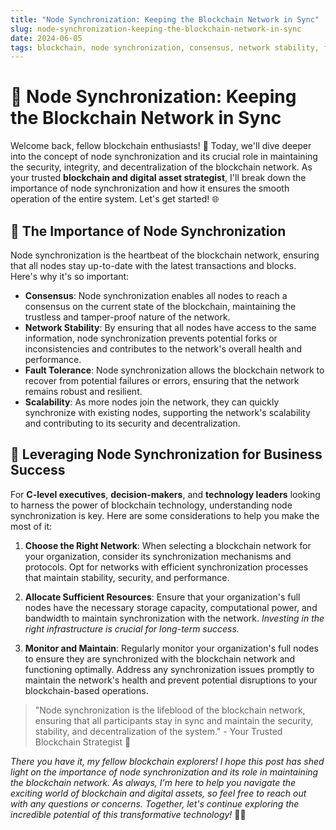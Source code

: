 ```yaml
---
title: "Node Synchronization: Keeping the Blockchain Network in Sync"
slug: node-synchronization-keeping-the-blockchain-network-in-sync
date: 2024-06-05
tags: blockchain, node synchronization, consensus, network stability, fault tolerance, scalability
---
```


# 🚀 Node Synchronization: Keeping the Blockchain Network in Sync

Welcome back, fellow blockchain enthusiasts! 🌟 Today, we'll dive deeper into the concept of node synchronization and its crucial role in maintaining the security, integrity, and decentralization of the blockchain network. As your trusted **blockchain and digital asset strategist**, I'll break down the importance of node synchronization and how it ensures the smooth operation of the entire system. Let's get started! 🌐

## 🔄 The Importance of Node Synchronization

Node synchronization is the heartbeat of the blockchain network, ensuring that all nodes stay up-to-date with the latest transactions and blocks. Here's why it's so important:

- **Consensus**: Node synchronization enables all nodes to reach a consensus on the current state of the blockchain, maintaining the trustless and tamper-proof nature of the network.
- **Network Stability**: By ensuring that all nodes have access to the same information, node synchronization prevents potential forks or inconsistencies and contributes to the network's overall health and performance.
- **Fault Tolerance**: Node synchronization allows the blockchain network to recover from potential failures or errors, ensuring that the network remains robust and resilient.
- **Scalability**: As more nodes join the network, they can quickly synchronize with existing nodes, supporting the network's scalability and contributing to its security and decentralization.

## 💼 Leveraging Node Synchronization for Business Success

For **C-level executives**, **decision-makers**, and **technology leaders** looking to harness the power of blockchain technology, understanding node synchronization is key. Here are some considerations to help you make the most of it:

1. **Choose the Right Network**: When selecting a blockchain network for your organization, consider its synchronization mechanisms and protocols. Opt for networks with efficient synchronization processes that maintain stability, security, and performance.

2. **Allocate Sufficient Resources**: Ensure that your organization's full nodes have the necessary storage capacity, computational power, and bandwidth to maintain synchronization with the network. *Investing in the right infrastructure is crucial for long-term success.*

3. **Monitor and Maintain**: Regularly monitor your organization's full nodes to ensure they are synchronized with the blockchain network and functioning optimally. Address any synchronization issues promptly to maintain the network's health and prevent potential disruptions to your blockchain-based operations.

> "Node synchronization is the lifeblood of the blockchain network, ensuring that all participants stay in sync and maintain the security, stability, and decentralization of the system." - Your Trusted Blockchain Strategist 🚀

*There you have it, my fellow blockchain explorers! I hope this post has shed light on the importance of node synchronization and its role in maintaining the blockchain network. As always, I'm here to help you navigate the exciting world of blockchain and digital assets, so feel free to reach out with any questions or concerns. Together, let's continue exploring the incredible potential of this transformative technology!* 🚀✨
